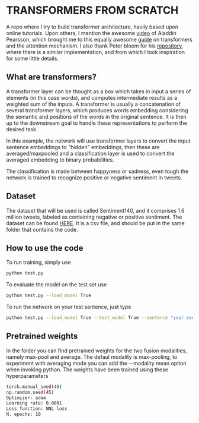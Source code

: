 # TRANSFORMERS FROM SCRATCH 

A repo where I try to build transformer architecture, havily based upon online tutorials.
Upon others, I mention the awesome [video](https://www.youtube.com/watch?v=U0s0f995w14&t=913s) of Aladdin Pearsson, which brought me to this equally awesome [guide](http://peterbloem.nl/blog/transformers) on transformers and the attention mechanism. 
I also thank Peter bloem for his [repository](https://github.com/pbloem/former), where there is a similar implementation, and from which I took inspiration for some little details. 

## What are transformers?

A transformer layer can be thought as a box which takes in input a series of elements (in this case words), and computes intermediate results as a weighted sum of the inputs. A transformer is usually a concatenation of several transformer layers, which produces words embedding considering the semantic and positions of the words in the original sentence. 
It is then up to the downstream goal to handle these representations to perform the desired task.

In this example, the network will use transformer layers to convert the input sentence embeddings to "hidden" embeddings, then these are averaged/maxpooled and a classification layer is used to convert the averaged embedding to binary probabilities. 

The classification is made between happyness or sadness, even tough the network is trained to recognize positive or negative sentiment in tweets. 

## Dataset  
The dataset that will be used is called Sentiment140, and it comprises 1.6 million tweets, labeled as containing negative or positive sentiment. 
The dataset can be found [HERE](https://www.kaggle.com/datasets/kazanova/sentiment140). It is a csv file, and should be put in the same folder that contains the code.

## How to use the code 
To run training, simply use 
```bash
python test.py
```
To evaluate the model on the test set use 
```bash
python test.py --load_model True
```
To run the network on your test sentence, just type
```bash
python test.py --load_model True --test_model True --sentence "your sentence here!"
```
## Pretrained weights

In the folder you can find pretrained weights for the two fusion modalities, namely max-pool and average. The defaul modality is max-pooling, to experiment with averaging mode you can add the --modality mean option when invoking python. 
The weights have been trained using these hyperparameters
```bash
torch.manual_seed(45)
np.random.seed(45)
Optimizer: adam 
Learning rate: 0.0001
Loss function: NNL loss 
N. epochs: 10
```

